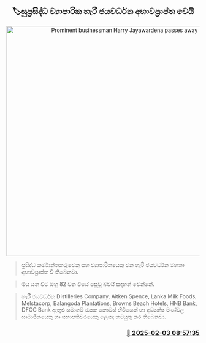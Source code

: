<p align='center'><b><h2 align='center' title='Prominent businessman Harry Jayawardena passes away'>🏷සුප්‍රසිද්ධ ව්‍යාපාරි​ක හැරී ජයවර්ධන අභාවප්‍රාප්ත වෙයි</h2></b></p>
<p align='center'><img src='https://helakuru.sgp1.cdn.digitaloceanspaces.com/esana/images/lib/harry-jayawardena.jpg' width='600' alt='Prominent businessman Harry Jayawardena passes away'></p>

> ප්‍රසිද්ධ කර්මාන්තකරුවෙකු සහ ව්‍යාපාරිකයෙකු වන හැරී ජයවර්ධන මහතා අභාවප්‍රාප්ත වී තිබෙනවා.

> මිය යන විට ඔහු 82 වන වියේ පසුවූ බවයි සඳහන් වෙන්නේ.

> හැරී ජයවර්ධන Distilleries Company, Aitken Spence, Lanka Milk Foods, Melstacorp, Balangoda Plantations, Browns Beach Hotels, HNB Bank, DFCC Bank ඇතුළු සමාගම් රැසක කොටස් හිමියෙක් හා අධ්‍යක්ෂ මණ්ඩල සාමාජිකයෙකු හා සභාපතිවරයෙකු ලෙසද කටයුතු කර තිබෙනවා. 



<h3 align='right'><a href='https://www.helakuru.lk/esana/p/107119/'>📅 2025-02-03 08:57:35</a></h3>
